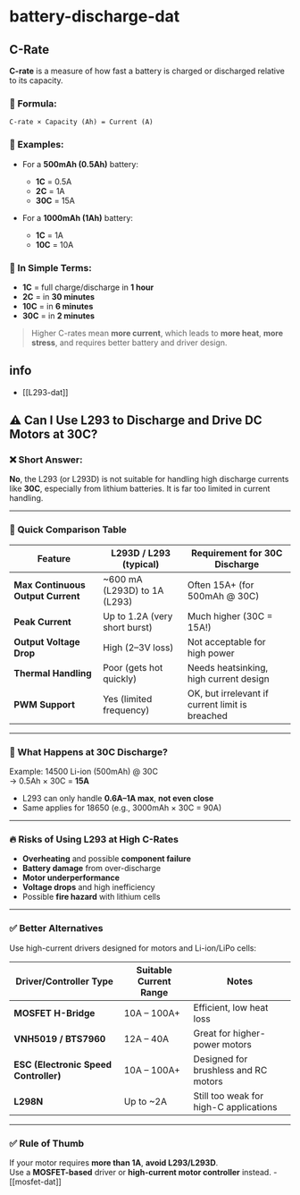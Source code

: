 
# battery-discharge-dat


## C-Rate 

**C-rate** is a measure of how fast a battery is charged or discharged relative to its capacity.

### 🔹 Formula:

    C-rate × Capacity (Ah) = Current (A)
    
### 🧮 Examples:
- For a **500mAh (0.5Ah)** battery:
  - **1C** = 0.5A
  - **2C** = 1A
  - **30C** = 15A

- For a **1000mAh (1Ah)** battery:
  - **1C** = 1A
  - **10C** = 10A

### 📌 In Simple Terms:
- **1C** = full charge/discharge in **1 hour**
- **2C** = in **30 minutes**
- **10C** = in **6 minutes**
- **30C** = in **2 minutes**

> Higher C-rates mean **more current**, which leads to **more heat**, **more stress**, and requires better battery and driver design.



## info 

- [[L293-dat]]

## ⚠️ Can I Use L293 to Discharge and Drive DC Motors at 30C?

### ❌ Short Answer:
**No**, the L293 (or L293D) is not suitable for handling high discharge currents like **30C**, especially from lithium batteries. It is far too limited in current handling.

---

### 🔧 Quick Comparison Table

| Feature                           | L293D / L293 (typical)        | Requirement for 30C Discharge                   |
| --------------------------------- | ----------------------------- | ----------------------------------------------- |
| **Max Continuous Output Current** | ~600 mA (L293D) to 1A (L293)  | Often 15A+ (for 500mAh @ 30C)                   |
| **Peak Current**                  | Up to 1.2A (very short burst) | Much higher (30C = 15A!)                        |
| **Output Voltage Drop**           | High (2–3V loss)              | Not acceptable for high power                   |
| **Thermal Handling**              | Poor (gets hot quickly)       | Needs heatsinking, high current design          |
| **PWM Support**                   | Yes (limited frequency)       | OK, but irrelevant if current limit is breached |

---

### 🔋 What Happens at 30C Discharge?

Example: 14500 Li-ion (500mAh) @ 30C  
→ 0.5Ah × 30C = **15A**

- L293 can only handle **0.6A–1A max**, **not even close**
- Same applies for 18650 (e.g., 3000mAh × 30C = 90A)

---

### 🔥 Risks of Using L293 at High C-Rates

- **Overheating** and possible **component failure**
- **Battery damage** from over-discharge
- **Motor underperformance**
- **Voltage drops** and high inefficiency
- Possible **fire hazard** with lithium cells

---

### ✅ Better Alternatives

Use high-current drivers designed for motors and Li-ion/LiPo cells:

| Driver/Controller Type                | Suitable Current Range | Notes                                  |
| ------------------------------------- | ---------------------- | -------------------------------------- |
| **MOSFET H-Bridge**                   | 10A – 100A+            | Efficient, low heat loss               |
| **VNH5019 / BTS7960**                 | 12A – 40A              | Great for higher-power motors          |
| **ESC (Electronic Speed Controller)** | 10A – 100A+            | Designed for brushless and RC motors   |
| **L298N**                             | Up to ~2A              | Still too weak for high-C applications |

---

### ✅ Rule of Thumb

If your motor requires **more than 1A**, **avoid L293/L293D**.  
Use a **MOSFET-based** driver or **high-current motor controller** instead. - [[mosfet-dat]]

